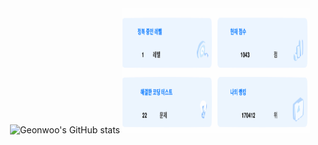 <div align="center">
  <img src="https://github-readme-stats.vercel.app/api?username=woodgeon&show_icons=true&theme=transparent" alt="Geonwoo's GitHub stats" width="500" height="200">
  <img src="https://raw.githubusercontent.com/woodgeon/Programmers_Badge_Generator/main/result/result.svg" alt="Programmers Badge" width="300" height="200">
</div>
